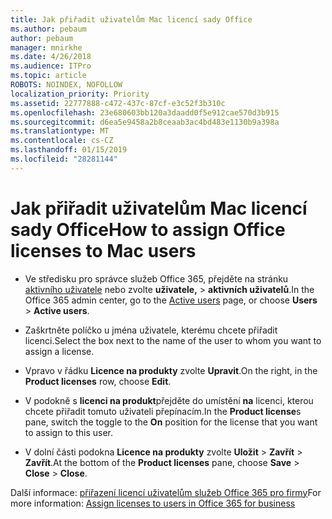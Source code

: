 ```yaml
---
title: Jak přiřadit uživatelům Mac licencí sady Office
ms.author: pebaum
author: pebaum
manager: mnirkhe
ms.date: 4/26/2018
ms.audience: ITPro
ms.topic: article
ROBOTS: NOINDEX, NOFOLLOW
localization_priority: Priority
ms.assetid: 22777888-c472-437c-87cf-e3c52f3b310c
ms.openlocfilehash: 23e680603bb120a3daadd0f5e912cae570d3b915
ms.sourcegitcommit: d6ea5e9458a2b8ceaab3ac4bd483e1130b9a398a
ms.translationtype: MT
ms.contentlocale: cs-CZ
ms.lasthandoff: 01/15/2019
ms.locfileid: "28281144"
---
```

# <a name="how-to-assign-office-licenses-to-mac-users"></a><span data-ttu-id="e27bb-102">Jak přiřadit uživatelům Mac licencí sady Office</span><span class="sxs-lookup"><span data-stu-id="e27bb-102">How to assign Office licenses to Mac users</span></span>

- <span data-ttu-id="e27bb-103">Ve středisku pro správce služeb Office 365, přejděte na stránku [aktivního uživatele](https://go.microsoft.com/fwlink/p/?linkid=834822) nebo zvolte **uživatele,** \> **aktivních uživatelů**.</span><span class="sxs-lookup"><span data-stu-id="e27bb-103">In the Office 365 admin center, go to the [Active users](https://go.microsoft.com/fwlink/p/?linkid=834822) page, or choose **Users** \> **Active users**.</span></span>
    
- <span data-ttu-id="e27bb-104">Zaškrtněte políčko u jména uživatele, kterému chcete přiřadit licenci.</span><span class="sxs-lookup"><span data-stu-id="e27bb-104">Select the box next to the name of the user to whom you want to assign a license.</span></span>
    
- <span data-ttu-id="e27bb-105">Vpravo v řádku **Licence na produkty** zvolte **Upravit**.</span><span class="sxs-lookup"><span data-stu-id="e27bb-105">On the right, in the **Product licenses** row, choose **Edit**.</span></span>
    
- <span data-ttu-id="e27bb-106">V podokně s **licenci na produkt**přejděte do umístění **na** licenci, kterou chcete přiřadit tomuto uživateli přepínacím.</span><span class="sxs-lookup"><span data-stu-id="e27bb-106">In the **Product license**s pane, switch the toggle to the **On** position for the license that you want to assign to this user.</span></span> 
    
- <span data-ttu-id="e27bb-107">V dolní části podokna **Licence na produkty** zvolte **Uložit** \> **Zavřít** \> **Zavřít**.</span><span class="sxs-lookup"><span data-stu-id="e27bb-107">At the bottom of the **Product licenses** pane, choose **Save** \> **Close** \> **Close**.</span></span>
    
<span data-ttu-id="e27bb-108">Další informace: [přiřazení licencí uživatelům služeb Office 365 pro firmy](.md)</span><span class="sxs-lookup"><span data-stu-id="e27bb-108">For more information: [Assign licenses to users in Office 365 for business](.md)</span></span>
  


